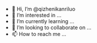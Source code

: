 - 👋 Hi, I’m @qizhenikanriluo
- 👀 I’m interested in ...
- 🌱 I’m currently learning ...
- 💞️ I’m looking to collaborate on ...
- 📫 How to reach me ...

<!---
qizhenikanriluo/qizhenikanriluo is a ✨ special ✨ repository because its `README.md` (this file) appears on your GitHub profile.
You can click the Preview link to take a look at your changes.
--->
